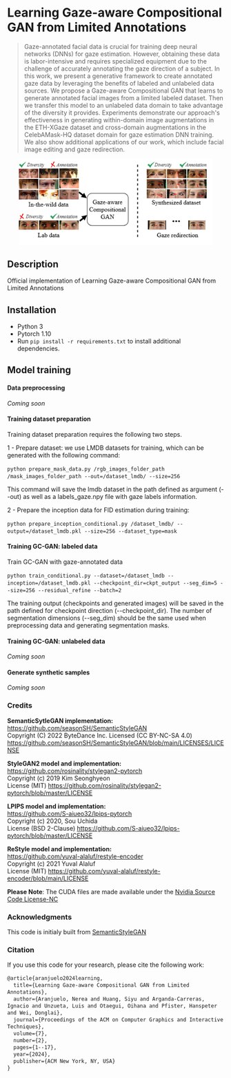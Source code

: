 # Learning Gaze-aware Compositional GAN from Limited Annotations 

> Gaze-annotated facial data is crucial for training deep neural networks (DNNs) for gaze estimation. However, obtaining these data is labor-intensive and requires specialized equipment due to the challenge of accurately annotating the gaze direction of a subject. In this work, we present a generative framework to create annotated gaze data by leveraging the benefits of labeled and unlabeled data sources. We propose a Gaze-aware Compositional GAN that learns to generate annotated facial images from a limited labeled dataset. Then we transfer this model to an unlabeled data domain to take advantage of the diversity it provides. Experiments demonstrate our approach's effectiveness in generating within-domain image augmentations in the ETH-XGaze dataset and cross-domain augmentations in the CelebAMask-HQ dataset domain for gaze estimation DNN training. We also show additional applications of our work, which include facial image editing and gaze redirection.

<p align="center">
<img src="imgs/gcgan.png" width="450px"/></a>
</p>

## Description

Official implementation of Learning Gaze-aware Compositional GAN from Limited Annotations 

## Installation

- Python 3
- Pytorch 1.10
- Run `pip install -r requirements.txt` to install additional dependencies.


## Model training

#### Data preprocessing

*Coming soon*

#### Training dataset preparation

Training dataset preparation requires the following two steps.

1 - Prepare dataset: we use LMDB datasets for training, which can be generated with the following command:

``python prepare_mask_data.py /rgb_images_folder_path /mask_images_folder_path --out=/dataset_lmdb/ --size=256``

This command will save the lmdb dataset in the path defined as argument (--out) as well as a labels_gaze.npy file with gaze labels information.

2 - Prepare the inception data for FID estimation during training:

``python prepare_inception_conditional.py /dataset_lmdb/ --output=/dataset_lmdb.pkl --size=256 --dataset_type=mask``

#### Training GC-GAN: labeled data

Train GC-GAN with gaze-annotated data

``python train_conditional.py --dataset=/dataset_lmdb --inception=/dataset_lmdb.pkl --checkpoint_dir=ckpt_output --seg_dim=5 --size=256 --residual_refine --batch=2``

The training output (checkpoints and generated images) will be saved in the path defined for checkpoint direction (--checkpoint_dir). The number of segmentation dimensions (--seg_dim) should be the same used when preprocessing data and generating segmentation masks.

#### Training GC-GAN: unlabeled data

*Coming soon*

#### Generate synthetic samples

*Coming soon*


### Credits

**SemanticSytleGAN implementation:**  
https://github.com/seasonSH/SemanticStyleGAN  
Copyright (C) 2022 ByteDance Inc.
Licensed (CC BY-NC-SA 4.0) https://github.com/seasonSH/SemanticStyleGAN/blob/main/LICENSES/LICENSE

**StyleGAN2 model and implementation:**  
https://github.com/rosinality/stylegan2-pytorch  
Copyright (c) 2019 Kim Seonghyeon  
License (MIT) https://github.com/rosinality/stylegan2-pytorch/blob/master/LICENSE  

**LPIPS model and implementation:**  
https://github.com/S-aiueo32/lpips-pytorch  
Copyright (c) 2020, Sou Uchida  
License (BSD 2-Clause) https://github.com/S-aiueo32/lpips-pytorch/blob/master/LICENSE  

**ReStyle model and implementation:**  
https://github.com/yuval-alaluf/restyle-encoder  
Copyright (c) 2021 Yuval Alaluf  
License (MIT) https://github.com/yuval-alaluf/restyle-encoder/blob/main/LICENSE  

**Please Note**: The CUDA files are made available under the [Nvidia Source Code License-NC](https://nvlabs.github.io/stylegan2/license.html)


### Acknowledgments

This code is initialy built from [SemanticStyleGAN](https://github.com/seasonSH/SemanticStyleGAN/)

### Citation

If you use this code for your research, please cite the following work:
```
@article{aranjuelo2024learning,
  title={Learning Gaze-aware Compositional GAN from Limited Annotations},
  author={Aranjuelo, Nerea and Huang, Siyu and Arganda-Carreras, Ignacio and Unzueta, Luis and Otaegui, Oihana and Pfister, Hanspeter and Wei, Donglai},
  journal={Proceedings of the ACM on Computer Graphics and Interactive Techniques},
  volume={7},
  number={2},
  pages={1--17},
  year={2024},
  publisher={ACM New York, NY, USA}
}
```